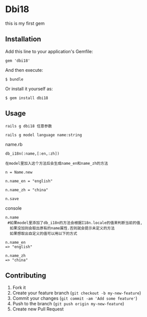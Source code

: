 # Dbi18

this is my first gem

## Installation

Add this line to your application's Gemfile:

    gem 'dbi18'

And then execute:

    $ bundle

Or install it yourself as:

    $ gem install dbi18

## Usage

    rails g dbi18 任意参数

    rails g model language name:string

name.rb

    db_i18n(:name,[:en,:zh])

    在model里加入这个方法后会生成name_en和name_zh的方法

    n = Name.new 

    n.name_en = "english" 

    n.name_zh = "china" 

    n.save 

console

    n.name
     #如果model里添加了db_i18n的方法会根据I18n.locale的值来判断当前的值,
      如果没加则会取出原有的name属性.否则就会提示未定义的方法
      如果想取出自定义的值可以用以下的方式

    n.name_en
    => "english"

    n.name_zh
    => "china"

## Contributing

1. Fork it
2. Create your feature branch (`git checkout -b my-new-feature`)
3. Commit your changes (`git commit -am 'Add some feature'`)
4. Push to the branch (`git push origin my-new-feature`)
5. Create new Pull Request
